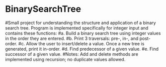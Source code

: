 # BinarySearchTree

#Small project for understanding the structure and application of a binary search tree. Program is implemented specifically for integer input and contains these functions:
#a. Build a binary search tree using integer values in the order they are entered.
#b. Print 3 traversals: pre-, in-, and post-order.
#c. Allow the user to insert/delete a value. Once a new tree is generated, print it in-order.
#d. Find predecessor of a given value.
#e. Find successor of a given value. 
#Notes: Add and delete methods are implemented using recursion; no duplicate values allowed.
